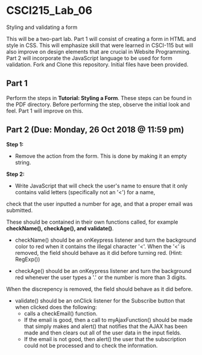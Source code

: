 # CSCI215_Lab_06
Styling and validating a form

This will be a two-part lab. Part 1 will consist of creating a form in HTML and style in CSS. This will emphasize skill that were learned in CSCI-115 but will also improve on design
elements that are crucial in Website Programming. Part 2 will incorporate the JavaScript language to be used for form validation. Fork and Clone this repository. Initial files have been provided.

## Part 1
Perform the steps in **Tutorial: Styling a Form**.
These steps can be found in the PDF directory.
Before performing the step, observe the initial look and feel.
Part 1 will improve on this.

## Part 2 (Due: Monday, 26 Oct 2018 @ 11:59 pm)
**Step 1:**
* Remove the action from the form.
This is done by making it an empty string.

**Step 2:**
* Write JavaScript that will check the user's name to
ensure that it only contains valid letters (specifically not an '\<')
for a name,

check that the user inputted a number for age, and that a
proper email was submitted.

These should be contained in their own functions
called, for example **checkName(), checkAge(), and validate()**.

  * checkName() should be an onKeypress listener and turn the
  background color to red when it contains the illegal character
  '\<'. When the '\<' is removed, the field should behave as it
  did before turning red. (Hint: RegExp())


  * checkAge() should be an onKeypress listener and turn the background red
  whenever the user types a '.' or the number is more than 3 digits.


   When the discrepency is removed, the field should behave as it did before.
  * validate() should be an onClick listener for the Subscribe button that when clicked does the following:
    * calls a checkEmail() function.
    * If the email is good, then a call to myAjaxFunction() should be made that simply makes and alert() that notifies that the AJAX has been made and then clears out all of the user data in the input fields.
    * If the email is not good, then alert() the user that the subscription could not be processed and to check the information.



